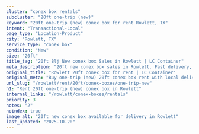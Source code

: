 ```yaml
---
cluster: "conex box rentals"
subcluster: "20ft one-trip (new)"
keyword: "20ft one-trip (new) conex box for rent Rowlett, TX"
intent: "Transactional-Local"
page_type: "Location-Product"
city: "Rowlett, TX"
service_type: "conex box"
condition: "New"
size: "20ft"
title_tag: "20ft 8lj New conex box Sales in Rowlett | LC Container"
meta_description: "20ft new conex box sales in Rowlett. Fast delivery, competitive pricing. Serving conex boxes area. Quote ID: AHR. Call (214) 524-4168 for your free quote today."
original_title: "Rowlett 20ft conex box for rent | LC Container"
original_meta: "Buy one-trip (new) 20ft conex box rent with local delivery in Rowlett, TX. LC Container — local Since 2003. Request a fast quote today."
url_slug: "/rowlett/rent/20ft/conex-boxes/one-trip-new"
h1: "Rent 20ft one-trip (new) conex box in Rowlett"
internal_links: "/rowlett/conex-boxes/rentals"
priority: 3
notes: "2"
noindex: true
image_alt: "20ft new conex box available for delivery in Rowlett"
last_updated: "2025-10-20"
---
```


<!-- TODO: Add unique city/inventory copy, images, and internal links here. -->
